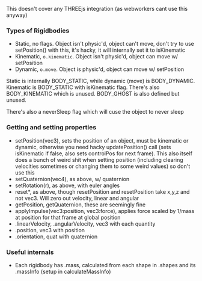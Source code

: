 This doesn't cover any THREEjs integration (as webworkers cant use this anyway)

### Types of Rigidbodies

* Static, no flags. Object isn't physic'd, object can't move, don't try to use setPosition() with this, it's hacky, it will internally set it to isKinematic
* Kinematic, `o.kinematic`. Object isn't physic'd, object can move w/ setPosition
* Dynamic, `o.move`. Object is physic'd, object can move w/ setPosition

Static is internally BODY_STATIC, while dynamic (move) is BODY_DYNAMIC. Kinematic is BODY_STATIC with isKinematic flag. There's also BODY_KINEMATIC which is unused. BODY_GHOST is also defined but unused.

There's also a neverSleep flag which will cuse the object to never sleep

### Getting and setting properties

* setPosition(vec3), sets the position of an object, must be kinematic or dynamic, otherwise you need hacky updatePosition() call (sets isKinematic if false, also sets controlPos for next frame). This also itself does a bunch of weird shit when setting position (including clearing velocities sometimes or changing them to some weird values) so don't use this
* setQuaternion(vec4), as above, w/ quaternion
* setRotation(r), as above, with euler angles
* reset\*, as above, though resetPosition and resetPosition take x,y,z and not vec3. Will zero out velocity, linear and angular
* getPosition, getQuaternion, these are seemingly fine
* applyImpulse(vec3:position, vec3:force), applies force scaled by 1/mass at position for that frame at global position
* .linearVelocity, .angularVelocity, vec3 with each quantity
* .position, vec3 with position
* .orientation, quat with quaternion

### Useful internals

* Each rigidbody has .mass, calculated from each shape in .shapes and its .massInfo (setup in calculateMassInfo)